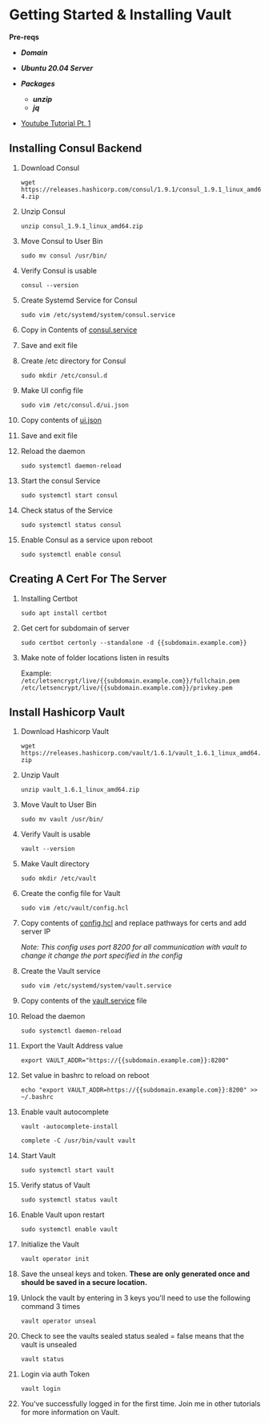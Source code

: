 # Getting Started & Installing Vault

**Pre-reqs**

- ***Domain*** 
- ***Ubuntu 20.04 Server***

- ***Packages***
  - ***unzip***
  - ***jq***

- [Youtube Tutorial Pt. 1](https://www.youtube.com/watch?v=b_2lo30g0RU)

## Installing Consul Backend

  1. Download Consul

      `wget https://releases.hashicorp.com/consul/1.9.1/consul_1.9.1_linux_amd64.zip`

  2. Unzip Consul

      `unzip consul_1.9.1_linux_amd64.zip`
  
  3. Move Consul to User Bin
  
      `sudo mv consul /usr/bin/`
  
  4. Verify Consul is usable
  
      `consul --version`
  
  5. Create Systemd Service for Consul
  
      `sudo vim /etc/systemd/system/consul.service`
  
  6. Copy in Contents of [consul.service](sys_file_templates/consul.service)
  
  7. Save and exit file
  
  8. Create /etc directory for Consul
  
      `sudo mkdir /etc/consul.d`
  
  9. Make UI config file
  
      `sudo vim /etc/consul.d/ui.json`
  
  10. Copy contents of [ui.json](sys_file_templates/ui.json)
  
  11. Save and exit file
  
  12. Reload the daemon
  
      `sudo systemctl daemon-reload`
  
  13. Start the consul Service
  
      `sudo systemctl start consul`
  
  14. Check status of the Service
  
      `sudo systemctl status consul`
  
  15. Enable Consul as a service upon reboot
  
      `sudo systemctl enable consul`

## Creating A Cert For The Server

  1. Installing Certbot
  
      `sudo apt install certbot`
  
  2. Get cert for subdomain of server
  
      `sudo certbot certonly --standalone -d {{subdomain.example.com}}`
  
  3. Make note of folder locations listen in results
  
      Example: `/etc/letsencrypt/live/{{subdomain.example.com}}/fullchain.pem`
               `/etc/letsencrypt/live/{{subdomain.example.com}}/privkey.pem`


## Install Hashicorp Vault

  1. Download Hashicorp Vault
  
      `wget https://releases.hashicorp.com/vault/1.6.1/vault_1.6.1_linux_amd64.zip`
  
  2. Unzip Vault
  
      `unzip vault_1.6.1_linux_amd64.zip`
  
  3. Move Vault to User Bin
  
      `sudo mv vault /usr/bin/`
  
  4. Verify Vault is usable
  
      `vault --version`
  
  5. Make Vault directory
  
      `sudo mkdir /etc/vault`
  
  6. Create the config file for Vault
  
      `sudo vim /etc/vault/config.hcl`
  
  7. Copy contents of [config.hcl](sys_file_templates/config.hcl) and replace pathways for certs and add server IP
  
      *Note: This config uses port 8200 for all communication with vault to change it change the port specified in the config*
  
  8. Create the Vault service
  
      `sudo vim /etc/systemd/system/vault.service`
  
  9. Copy contents of the [vault.service](sys_file_templates/vault.service) file
  
  10. Reload the daemon
  
      `sudo systemctl daemon-reload`
  
  11. Export the Vault Address value
  
      `export VAULT_ADDR="https://{{subdomain.example.com}}:8200"`
  
  12. Set value in bashrc to reload on reboot
  
      `echo "export VAULT_ADDR=https://{{subdomain.example.com}}:8200" >> ~/.bashrc`
  
  13. Enable vault autocomplete
  
      `vault -autocomplete-install`
  
      `complete -C /usr/bin/vault vault`
  
  14. Start Vault
  
      `sudo systemctl start vault`
  
  15. Verify status of Vault
  
      `sudo systemctl status vault`
  
  16. Enable Vault upon restart
  
      `sudo systemctl enable vault`
  
  17. Initialize the Vault
  
      `vault operator init`
  
  18. Save the unseal keys and token. **These are only generated once and should be saved in a secure location.**
  
  19. Unlock the vault by entering in 3 keys you'll need to use the following command 3 times
  
      `vault operator unseal`
  
  20. Check to see the vaults sealed status sealed = false means that the vault is unsealed
  
      `vault status`
  
  21. Login via auth Token
  
      `vault login`
  
  22. You've successfully logged in for the first time. Join me in other tutorials for more information on Vault.
